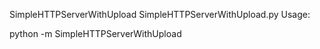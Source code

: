 SimpleHTTPServerWithUpload
SimpleHTTPServerWithUpload.py
Usage:

python -m SimpleHTTPServerWithUpload
